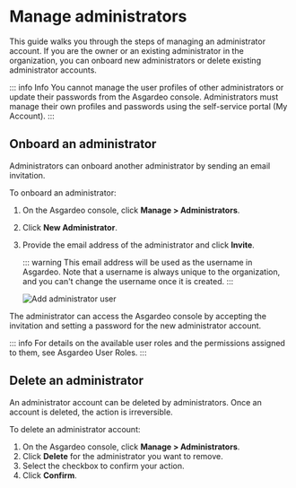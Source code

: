 # Manage administrators

This guide walks you through the steps of managing an administrator account. If you are the owner or an existing administrator in the organization, you can onboard new administrators or delete existing administrator accounts.

::: info Info
You cannot manage the user profiles of other administrators or update their passwords from the Asgardeo console. Administrators must <a :href="$withBase('/guides/your-asgardeo/asgardeo-self-service/#change-password')">manage their own profiles and passwords</a> using the self-service portal (My Account).
:::

## Onboard an administrator

Administrators can onboard another administrator by sending an email invitation. 

To onboard an administrator:

1. On the Asgardeo console, click **Manage > Administrators**.
2. Click **New Administrator**.
4. Provide the email address of the administrator and click **Invite**.

    ::: warning
    This email address will be used as the username in Asgardeo. Note that a username is always unique to the organization, and you can't change the username once it is created.
    :::               

    <img :src="$withBase('/assets/img/guides/users/add-administrator.png')" alt="Add administrator user">

The administrator can access the Asgardeo console by accepting the invitation and setting a password for the new administrator account.
     
::: info
For details on the available user roles and the permissions assigned to them, see <a :href="$withBase('/references/user-management/user-roles/')">Asgardeo User Roles</a>.
:::

## Delete an administrator

An administrator account can be deleted by administrators. Once an account is deleted, the action is irreversible.

To delete an administrator account:
1. On the Asgardeo console, click **Manage > Administrators**.
2. Click **Delete** for the administrator you want to remove.
3. Select the checkbox to confirm your action. 
4. Click **Confirm**.   

